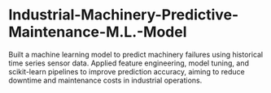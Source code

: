 # Industrial-Machinery-Predictive-Maintenance-M.L.-Model
Built a machine learning model to predict machinery failures using historical time series sensor data. Applied feature engineering, model tuning, and scikit-learn pipelines to improve prediction accuracy, aiming to reduce downtime and maintenance costs in industrial operations.

